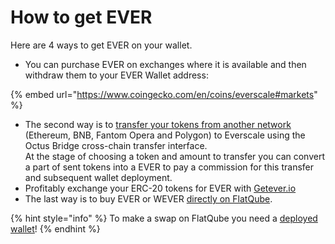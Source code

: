 # How to get EVER

Here are 4 ways to get EVER on your wallet.

* You can purchase EVER on exchanges where it is available and then withdraw them to your EVER Wallet address:

{% embed url="https://www.coingecko.com/en/coins/everscale#markets" %}

* The second way is to [transfer your tokens from another network](http://127.0.0.1:5000/s/YHWioUoTfRHYtNnL7rgu/use/bridge/cross-chain-transfer/how-to/transferring-from-another-network-to-everscale) (Ethereum, BNB, Fantom Opera and Polygon) to Everscale using the Octus Bridge cross-chain transfer interface.\
  At the stage of choosing a token and amount to transfer you can convert a part of sent tokens into a EVER to pay a commission for this transfer and subsequent wallet deployment.
* Profitably exchange your ERC-20 tokens for EVER with [Getever.io](https://getever.io/)
* The last way is to buy EVER or WEVER [directly on FlatQube](https://flatqube.io/swap/0:a519f99bb5d6d51ef958ed24d337ad75a1c770885dcd42d51d6663f9fcdacfb2/0:a49cd4e158a9a15555e624759e2e4e766d22600b7800d891e46f9291f044a93d).​

{% hint style="info" %}
To make a swap on FlatQube you need a [deployed wallet](http://127.0.0.1:5000/s/vwtaQbYcgICT7ubKSITZ/getting-started/install-and-singing-in/deploy)!
{% endhint %}
